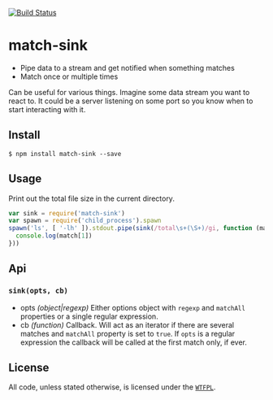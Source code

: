 [![Build Status](https://travis-ci.org/ralphtheninja/match-sink.svg?branch=master)](https://travis-ci.org/ralphtheninja/match-sink)

# match-sink

* Pipe data to a stream and get notified when something matches
* Match once or multiple times

Can be useful for various things. Imagine some data stream you want to react to. It could be a server listening on some port so you know when to start interacting with it.

## Install

```
$ npm install match-sink --save
```

## Usage

Print out the total file size in the current directory.

```js
var sink = require('match-sink')
var spawn = require('child_process').spawn
spawn('ls', [ '-lh' ]).stdout.pipe(sink(/total\s+(\S+)/gi, function (match) {
  console.log(match[1])
}))
```

## Api

### `sink(opts, cb)`

* opts *(object|regexp)* Either options object with `regexp` and `matchAll` properties or a single regular expression.
* cb *(function)* Callback. Will act as an iterator if there are several matches and `matchAll` property is set to `true`. If `opts` is a regular expression the callback will be called at the first match only, if ever.

## License
All code, unless stated otherwise, is licensed under the [`WTFPL`](http://www.wtfpl.net/txt/copying/).
